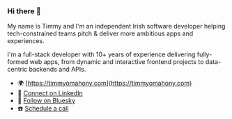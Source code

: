 ### Hi there 👋

My name is Timmy and I'm an independent Irish software developer helping tech-constrained teams pitch & deliver more ambitious apps and experiences.

I'm a full-stack developer with 10+ years of experience delivering fully-formed web apps, from dynamic and interactive frontend projects to data-centric backends and APIs.

- 🌍 [https://timmyomahony.com](https://timmyomahony.com)
- 💼 [Connect on LinkedIn](https://www.linkedin.com/in/timmy-omahony/)
- 🦋 [Follow on Bluesky](https://bsky.app/profile/timmy-omahony.bsky.social)
- ☎️ [Schedule a call](https://cal.com/timmyomahony/schedule-call)
